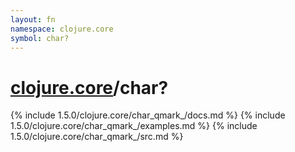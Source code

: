 ```yaml
---
layout: fn
namespace: clojure.core
symbol: char?
---
```


# [clojure.core](../)/char?

{% include 1.5.0/clojure.core/char_qmark_/docs.md %}
{% include 1.5.0/clojure.core/char_qmark_/examples.md %}
{% include 1.5.0/clojure.core/char_qmark_/src.md %}

